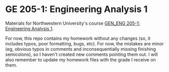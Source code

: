 # GE 205-1: Engineering Analysis 1
Materials for Northwestern University's course [GEN_ENG 205-1: Engineering Analysis 1](https://www.mccormick.northwestern.edu/electrical-computer/academics/courses/descriptions/205-EA-1-1.html). 

For now, this repo contains my homework without any changes (so, it includes typos, poor formatting, bugs, etc). For now, the mistakes are minor (eg, obvious typos in comments and inconsequentially missing finishing semicolons), so I haven't created new comments pointing them out. I will also remember to update my homework files with the grade I receive on them.
